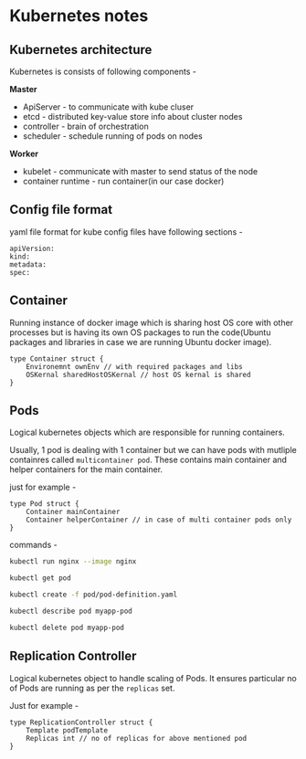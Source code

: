 # Kubernetes notes


## Kubernetes architecture
Kubernetes is consists of following components -  

**Master**
-   ApiServer - to communicate with kube cluser
-   etcd - distributed key-value store info about cluster nodes
-   controller - brain of orchestration
-   scheduler - schedule running of pods on nodes

**Worker**  

-   kubelet - communicate with master to send status of the node
-   container runtime - run container(in our case docker)

## Config file format
yaml file format for kube config files have following sections -
```
apiVersion:
kind:
metadata:
spec:  
```  

## Container 
Running instance of docker image which is sharing host OS core with other processes but is having its own OS packages to run the code(Ubuntu packages and libraries in case we are running Ubuntu docker image).


```golang
type Container struct {
    Environemnt ownEnv // with required packages and libs
    OSKernal sharedHostOSKernal // host OS kernal is shared 
}
```


## Pods  

Logical kubernetes objects which are responsible for running containers.  

Usually, 1 pod is dealing with 1 container but we can have pods with mutliple containres called ```multicontainer pod```. These contains main container and helper containers for the main container.  

just for example -

```golang
type Pod struct {
    Container mainContainer
    Container helperContainer // in case of multi container pods only
}
``` 

 

commands -

```bash
kubectl run nginx --image nginx

kubectl get pod

kubectl create -f pod/pod-definition.yaml  

kubectl describe pod myapp-pod

kubectl delete pod myapp-pod
```

## Replication Controller 
Logical kubernetes object to handle scaling of Pods. It ensures particular no of Pods are running as per the ```replicas``` set.  

Just for example -  

```golang
type ReplicationController struct {
    Template podTemplate
    Replicas int // no of replicas for above mentioned pod
}
```